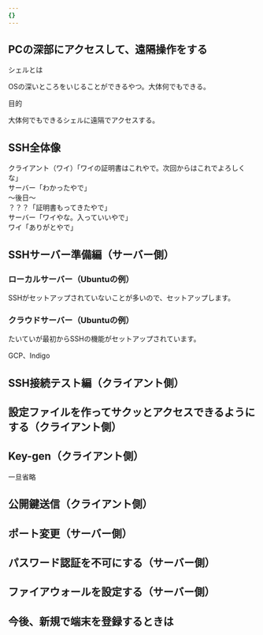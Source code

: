 ```yaml
---
{}
---
```

  

## PCの深部にアクセスして、遠隔操作をする

  

シェルとは

OSの深いところをいじることができるやつ。大体何でもできる。

  

目的

大体何でもできるシェルに遠隔でアクセスする。

## SSH全体像

クライアント（ワイ）「ワイの証明書はこれやで。次回からはこれでよろしくな」  
サーバー「わかったやで」  
～後日～  
？？？「証明書もってきたやで」  
サーバー「ワイやな。入っていいやで」  
ワイ「ありがとやで」  

  

## SSHサーバー準備編（サーバー側）

### ローカルサーバー（Ubuntuの例）

SSHがセットアップされていないことが多いので、セットアップします。

### クラウドサーバー（Ubuntuの例）

たいていが最初からSSHの機能がセットアップされています。

GCP、Indigo

## SSH接続テスト編（クライアント側）

  

## 設定ファイルを作ってサクッとアクセスできるようにする（クライアント側）

## Key-gen（クライアント側）

一旦省略

## 公開鍵送信（クライアント側）

## ポート変更（サーバー側）

  

## パスワード認証を不可にする（サーバー側）

## ファイアウォールを設定する（サーバー側）

## 今後、新規で端末を登録するときは